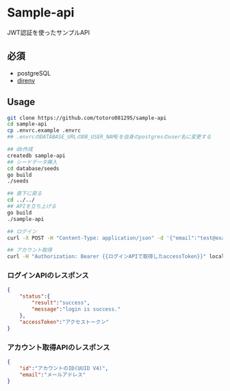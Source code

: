 # Sample-api

JWT認証を使ったサンプルAPI

## 必須
- postgreSQL
- [direnv](https://github.com/direnv/direnv)

## Usage

```bash
git clone https://github.com/totoro081295/sample-api
cd sample-api
cp .envrc.example .envrc
## .envrcのDATABASE_URLのDB_USER_NAMEを自身のpostgresのuser名に変更する

## db作成
createdb sample-api
## シードデータ挿入
cd database/seeds
go build
./seeds

## 直下に戻る
cd ../../
## APIを立ち上げる
go build
./sample-api
```

```bash
## ログイン
curl -X POST -H "Content-Type: application/json" -d '{"email":"test@example.com", "password":"password"}' localhost:8081/oauth/login

## アカウント取得
curl -H "Authorization: Bearer {{ログインAPIで取得したaccessToken}}" localhost:8081/api/accounts
```

### ログインAPIのレスポンス
```json
{
    "status":{
        "result":"success",
        "message":"login is success."
    },
    "accessToken":"アクセストークン"
}
```

### アカウント取得APIのレスポンス
```json
{
    "id":"アカウントのID(UUID V4)",
    "email":"メールアドレス"
}
```